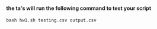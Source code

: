 #### the ta's will run the following command to test your script

`bash hw1.sh testing.csv output.csv`

